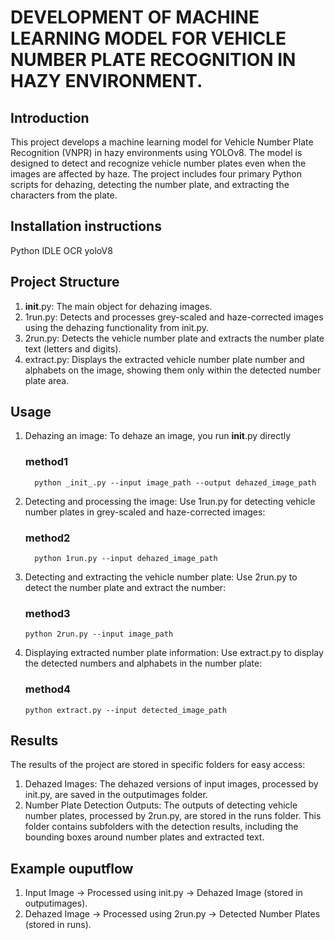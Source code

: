 # DEVELOPMENT OF MACHINE LEARNING MODEL FOR VEHICLE NUMBER PLATE RECOGNITION IN HAZY ENVIRONMENT.
## Introduction
This project develops a machine learning model for Vehicle Number Plate Recognition (VNPR) in hazy environments using YOLOv8. The model is designed to detect and recognize vehicle number plates even when the images are affected by haze. The project includes four primary Python scripts for dehazing, detecting the number plate, and extracting the characters from the plate.

## Installation instructions
Python IDLE
OCR
yoloV8

## Project Structure
1. __init__.py: The main object for dehazing images.
2. 1run.py: Detects and processes grey-scaled and haze-corrected images using the dehazing functionality from init.py.
3. 2run.py: Detects the vehicle number plate and extracts the number plate text (letters and digits).
4. extract.py: Displays the extracted vehicle number plate number and alphabets on the image, showing them only within the detected number plate area.

## Usage
1. Dehazing an image: To dehaze an image, you run __init__.py directly
   ### method1
   ```
     python _init_.py --input image_path --output dehazed_image_path
   ```
2. Detecting and processing the image: Use 1run.py for detecting vehicle number plates in grey-scaled and haze-corrected images:
   ### method2
   ```
     python 1run.py --input dehazed_image_path
   ```
3. Detecting and extracting the vehicle number plate: Use 2run.py to detect the number plate and extract the number:
   ### method3
   ```
   python 2run.py --input image_path
   ```
4. Displaying extracted number plate information: Use extract.py to display the detected numbers and alphabets in the number plate:
   ### method4
   ```
   python extract.py --input detected_image_path
   ```
## Results
   The results of the project are stored in specific folders for easy access:

   1. Dehazed Images:
     The dehazed versions of input images, processed by init.py, are saved in the outputimages folder.
   2. Number Plate Detection Outputs:
     The outputs of detecting vehicle number plates, processed by 2run.py, are stored in the runs folder.
     This folder contains subfolders with the detection results, including the bounding boxes around number plates and extracted text.
## Example ouputflow
  1. Input Image → Processed using init.py → Dehazed Image (stored in outputimages).
  2. Dehazed Image → Processed using 2run.py → Detected Number Plates (stored in runs).



   



